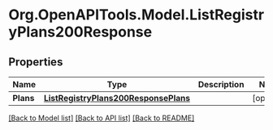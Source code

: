 # Org.OpenAPITools.Model.ListRegistryPlans200Response

## Properties

Name | Type | Description | Notes
------------ | ------------- | ------------- | -------------
**Plans** | [**ListRegistryPlans200ResponsePlans**](ListRegistryPlans200ResponsePlans.md) |  | [optional] 

[[Back to Model list]](../README.md#documentation-for-models) [[Back to API list]](../README.md#documentation-for-api-endpoints) [[Back to README]](../README.md)

